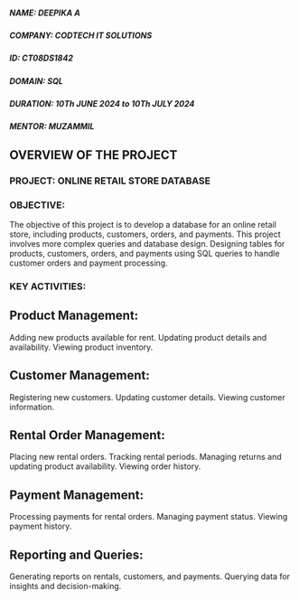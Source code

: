 ##### NAME: DEEPIKA A
##### COMPANY: CODTECH IT SOLUTIONS
##### ID: CT08DS1842
##### DOMAIN: SQL
##### DURATION: 10Th JUNE 2024 to 10Th JULY 2024
##### MENTOR: MUZAMMIL
## OVERVIEW OF THE PROJECT
### PROJECT: ONLINE RETAIL STORE DATABASE
### OBJECTIVE: 
The objective of this project is to develop a database for an online retail store, including products, customers, orders,
and payments. This project involves more complex queries and database design.
Designing tables for products, customers, orders, and payments using SQL queries to
handle customer orders and payment processing.
### KEY ACTIVITIES:
## Product Management:
Adding new products available for rent.
Updating product details and availability.
Viewing product inventory.
## Customer Management:
Registering new customers.
Updating customer details.
Viewing customer information.
## Rental Order Management:
Placing new rental orders.
Tracking rental periods.
Managing returns and updating product availability.
Viewing order history.
## Payment Management:
Processing payments for rental orders.
Managing payment status.
Viewing payment history.
## Reporting and Queries:
Generating reports on rentals, customers, and payments.
Querying data for insights and decision-making.

